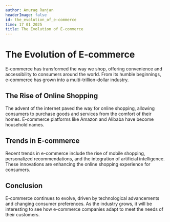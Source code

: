 ```yaml
---
author: Anurag Ranjan
headerImage: false
id: the_evolution_of_e-commerce
time: 17 01 2025
title: The Evolution of E-commerce
---
```


# The Evolution of E-commerce

E-commerce has transformed the way we shop, offering convenience and accessibility to consumers around the world. From its humble beginnings, e-commerce has grown into a multi-trillion-dollar industry.

## The Rise of Online Shopping

The advent of the internet paved the way for online shopping, allowing consumers to purchase goods and services from the comfort of their homes. E-commerce platforms like Amazon and Alibaba have become household names.

## Trends in E-commerce

Recent trends in e-commerce include the rise of mobile shopping, personalized recommendations, and the integration of artificial intelligence. These innovations are enhancing the online shopping experience for consumers.

## Conclusion

E-commerce continues to evolve, driven by technological advancements and changing consumer preferences. As the industry grows, it will be interesting to see how e-commerce companies adapt to meet the needs of their customers.
